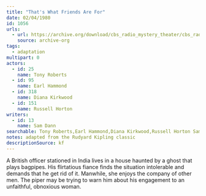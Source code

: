 ```yaml
---
title: "That's What Friends Are For"
date: 02/04/1980
id: 1056
urls: 
  - url: https://archive.org/download/cbs_radio_mystery_theater/cbs_radio_mystery_theater-1051-1100.zip/cbs_radio_mystery_theater-1051-1100%2Fcbsrmt_1056_thats_what_friends_are_for.mp3
    source: archive-org
tags: 
  - adaptation
multipart: 0
actors:  
  - id: 25
    name: Tony Roberts  
  - id: 95
    name: Earl Hammond  
  - id: 318
    name: Diana Kirkwood  
  - id: 151
    name: Russell Horton
writers:  
  - id: 13
    name: Sam Dann
searchable: Tony Roberts,Earl Hammond,Diana Kirkwood,Russell Horton Sam Dann
notes: adapted from the Rudyard Kipling classic
descriptionSource: kf
---
```

A British officer stationed in India lives in a house haunted by a ghost that plays bagpipes. His flirtatious fiance finds the situation intolerable and demands that he get rid of it. Manwhile, she enjoys the company of other men. The piper may be trying to warn him about his engagement to an unfaithful, obnoxious woman.
